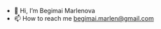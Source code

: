 - 👋 Hi, I’m Begimai Marlenova
- 📫 How to reach me begimai.marlen@gmail.com

<!---
begimaimarlen/begimaimarlen is a ✨ special ✨ repository because its `README.md` (this file) appears on your GitHub profile.
You can click the Preview link to take a look at your changes.
--->
